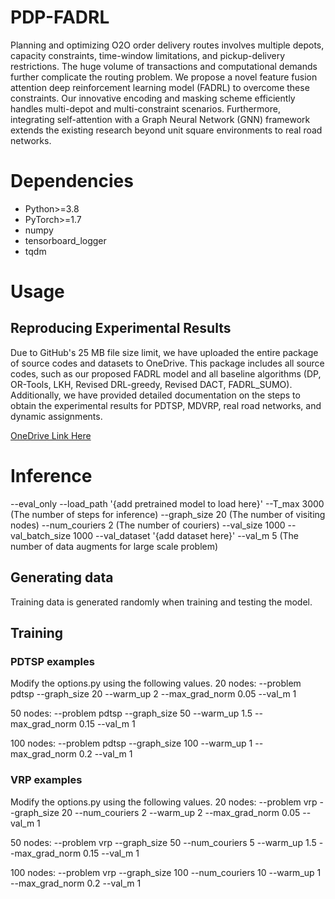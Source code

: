 # PDP-FADRL
Planning and optimizing O2O order delivery routes involves multiple depots, capacity constraints, time-window limitations, and pickup-delivery restrictions. The huge volume of transactions and computational demands further complicate the routing problem. We propose a novel feature fusion attention deep reinforcement learning model (FADRL) to overcome these constraints. Our innovative encoding and masking scheme efficiently handles multi-depot and multi-constraint scenarios. Furthermore, integrating self-attention with a Graph Neural Network (GNN) framework extends the existing research beyond unit square environments to real road networks.

# Dependencies
* Python>=3.8
* PyTorch>=1.7
* numpy
* tensorboard_logger
* tqdm

# Usage
## Reproducing Experimental Results
Due to GitHub's 25 MB file size limit, we have uploaded the entire package of source codes and datasets to OneDrive. This package includes all source codes, such as our proposed FADRL model and all baseline algorithms (DP, OR-Tools, LKH, Revised DRL-greedy, Revised DACT, FADRL_SUMO). Additionally, we have provided detailed documentation on the steps to obtain the experimental results for PDTSP, MDVRP, real road networks, and dynamic assignments.

[OneDrive Link Here](https://1drv.ms/f/c/d7c86f43ef725951/EhiamanLaxNHgIZ5iUH8V4oBqnmO1pYm365arq0gQC-AQQ?e=feouWH)

# Inference
--eval_only 
--load_path '{add pretrained model to load here}'
--T_max 3000 (The number of steps for inference)
--graph_size 20 (The number of visiting nodes)
--num_couriers 2 (The number of couriers)
--val_size 1000 
--val_batch_size 1000 
--val_dataset '{add dataset here}' 
--val_m 5 (The number of data augments for large scale problem)

## Generating data
Training data is generated randomly when training and testing the model. 

## Training
### PDTSP examples

Modify the options.py using the following values.
20 nodes:
 --problem pdtsp --graph_size 20 --warm_up 2 --max_grad_norm 0.05 --val_m 1 

50 nodes:
 --problem pdtsp --graph_size 50 --warm_up 1.5 --max_grad_norm 0.15 --val_m 1 

100 nodes:
 --problem pdtsp --graph_size 100 --warm_up 1 --max_grad_norm 0.2 --val_m 1 

### VRP examples
Modify the options.py using the following values.
20 nodes:
 --problem vrp --graph_size 20 --num_couriers 2 --warm_up 2 --max_grad_norm 0.05 --val_m 1 

50 nodes:
 --problem vrp --graph_size 50 --num_couriers 5 --warm_up 1.5 --max_grad_norm 0.15 --val_m 1 

100 nodes:
 --problem vrp --graph_size 100 --num_couriers 10 --warm_up 1 --max_grad_norm 0.2 --val_m 1 

